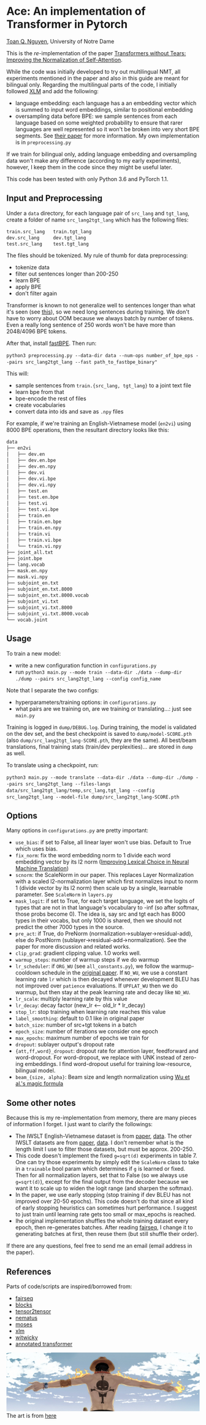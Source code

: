 # Ace: An implementation of Transformer in Pytorch
[Toan Q. Nguyen](http://tnq177.github.io), University of Notre Dame  

This is the *re*-implementation of the paper [Transformers without Tears: Improving the Normalization of Self-Attention](https://arxiv.org/pdf/1910.05895.pdf).  

While the code was initially developed to try out multilingual NMT, all experiments mentioned in the paper and also in this guide are meant for bilingual only. Regarding the multilingual parts of the code, I initially followed [XLM](https://github.com/facebookresearch/XLM) and add the following:  

* language embedding: each language has a an embedding vector which is summed to input word embeddings, similar to positional embedding
* oversampling data before BPE: we sample sentences from each language based on some weighted probability to ensure that rarer languages are well represented so it won't be broken into very short BPE segments. See [their paper](https://arxiv.org/abs/1901.07291) for more information. My own implementation is in `preprocessing.py`  

If we train for bilingual only, adding language embedding and oversampling data won't make any difference (according to my early experiments), however, I keep them in the code since they might be useful later.  

This code has been tested with only Python 3.6 and PyTorch 1.1.
## Input and Preprocessing
Under a `data` directory, for each language pair of `src_lang` and `tgt_lang`, create a folder of name `src_lang2tgt_lang` which has the following files:

    train.src_lang   train.tgt_lang
    dev.src_lang     dev.tgt_lang
    test.src_lang    test.tgt_lang

The files should be tokenized. My rule of thumb for data preprocessing:  

* tokenize data
* filter out sentences longer than 200-250
* learn BPE
* apply BPE
* don't filter again  

Transformer is known to not generalize well to sentences longer than what it's seen (see [this](https://arxiv.org/abs/1804.00247)), so we need long sentences during training. We don't have to worry about OOM because we always batch by number of tokens. Even a really long sentence of 250 words won't be have more than 2048/4096 BPE tokens.  

After that, install [fastBPE](https://github.com/glample/fastBPE). Then run:  

`python3 preprocessing.py --data-dir data --num-ops number_of_bpe_ops --pairs src_lang2tgt_lang --fast path_to_fastbpe_binary"`  

This will:  

* sample sentences from `train.{src_lang, tgt_lang}` to a joint text file
* learn bpe from that
* bpe-encode the rest of files
* create vocabularies
* convert data into ids and save as `.npy` files  

For example, if we're training an English-Vietnamese model (`en2vi`) using 8000 BPE operations, then the resultant directory looks like this:  

```
data
├── en2vi
│   ├── dev.en
│   ├── dev.en.bpe
│   ├── dev.en.npy
│   ├── dev.vi
│   ├── dev.vi.bpe
│   ├── dev.vi.npy
│   ├── test.en
│   ├── test.en.bpe
│   ├── test.vi
│   ├── test.vi.bpe
│   ├── train.en
│   ├── train.en.bpe
│   ├── train.en.npy
│   ├── train.vi
│   ├── train.vi.bpe
│   └── train.vi.npy
├── joint_all.txt
├── joint.bpe
├── lang.vocab
├── mask.en.npy
├── mask.vi.npy
├── subjoint_en.txt
├── subjoint_en.txt.8000
├── subjoint_en.txt.8000.vocab
├── subjoint_vi.txt
├── subjoint_vi.txt.8000
├── subjoint_vi.txt.8000.vocab
└── vocab.joint
```
## Usage
To train a new model:  

* write a new configuration function in `configurations.py`
* run `python3 main.py --mode train --data-dir ./data --dump-dir ./dump --pairs src_lang2tgt_lang --config config_name`  

Note that I separate the two configs:  

* hyperparameters/training options: in `configurations.py`
* what pairs are we training on, are we training or translating...: just see `main.py`  

Training is logged in `dump/DEBUG.log`. During training, the model is validated on the dev set, and the best checkpoint is saved to `dump/model-SCORE.pth` (also `dump/src_lang2tgt_lang-SCORE.pth`, they are the same). All best/beam translations, final training stats (train/dev perplexities)... are stored in `dump` as well.  

To translate using a checkpoint, run:  

`python3 main.py --mode translate --data-dir ./data --dump-dir ./dump --pairs src_lang2tgt_lang --files-langs data/src_lang2tgt_lang/temp,src_lang,tgt_lang --config src_lang2tgt_lang --model-file dump/src_lang2tgt_lang-SCORE.pth`  

## Options
Many options in `configurations.py` are pretty important:  

* ``use_bias``: if set to False, all linear layer won't use bias. Default to True which uses bias.
* ``fix_norm``: fix the word embedding norm to 1 divide each word embedding vector by its l2 norm ([Improving Lexical Choice in Neural Machine Translation](https://aclweb.org/anthology/N18-1031))
* ``scnorm``: the ScaleNorm in our paper. This replaces Layer Normalization with a scaled l2-normalization layer which first normalizes input to norm 1 (divide vector by its l2 norm) then scale up by a single, learnable parameter. See ``ScaleNorm`` in ``layers.py``
* ``mask_logit``: if set to True, for each target language, we set the logits of types that are not in that language's vocabulary to -inf (so after softmax, those probs become 0). The idea is, say src and tgt each has 8000 types in their vocabs, but only 1000 is shared, then we should not predict the other 7000 types in the source.
* ``pre_act``: if True, do PreNorm (normalization->sublayer->residual-add), else do PostNorm (sublayer->residual-add->normalization). See the paper for more discussion and related works.
* ``clip_grad``: gradient clipping value. 1.0 works well.
* ``warmup_steps``: number of warmup steps if we do warmup
* ``lr_scheduler``: if `ORG_WU` (see `all_constants.py`), we follow the warmup-cooldown schedule in the [original paper](https://arxiv.org/abs/1706.03762). If ``NO_WU``, we use a constant learning rate ``lr`` which is then decayed whenever development BLEU has not improved over ``patience`` evaluations. If ``UPFLAT_WU`` then we do warmup, but then stay at the peak learning rate and decay like ``NO_WU``.
* ``lr_scale``: multiply learning rate by this value
* ``lr_decay``: decay factor (new_lr <-- old_lr * lr_decay)
* ``stop_lr``: stop training when learning rate reaches this value
* ``label_smoothing``: default to 0.1 like in original paper
* ``batch_size``: number of src+tgt tokens in a batch
* ``epoch_size``: number of iterations we consider one epoch
* ``max_epochs``: maximum number of epochs we train for
* ``dropout``: sublayer output's dropout rate
* ``{att,ff,word}_dropout``: dropout rate for attention layer, feedforward and word-dropout. For word-dropout, we replace with UNK instead of zero-ing embeddings. I find word-dropout useful for training low-resource, bilingual model.
* ``beam_{size, alpha}``: Beam size and length normalization using [Wu et al.'s magic formula](https://arxiv.org/abs/1609.08144)

## Some other notes
Because this is my re-implementation from memory, there are many pieces of information I forget. I just want to clarify the followings:

* The IWSLT English-Vietnamese dataset is from [paper](http://nlp.stanford.edu/pubs/luong-manning-iwslt15.pdf), [data](https://nlp.stanford.edu/projects/nmt/). The other IWSLT datasets are from [paper](https://www.aclweb.org/anthology/N18-2084/), [data](https://github.com/neulab/word-embeddings-for-nmt). I don't remember what is the length limit I use to filter those datasets, but must be approx. 200-250.
* This code doesn't implement the fixed `g=sqrt(d)` experiments in table 7. One can try those experiments by simply edit the `ScaleNorm` class to take in a `trainable` bool param which determines if `g` is learned or fixed. Then for all normalization layers, set that to False (so we always use `g=sqrt(d)`), except for the final output from the decoder because we want it to scale up to widen the logit range (and sharpen the softmax).
* In the paper, we use early stopping (stop training if dev BLEU has not improved over 20-50 epochs). This code doesn't do that since all kind of early stopping heuristics can sometimes hurt performance. I suggest to just train until learning rate gets too small or max_epochs is reached.
* Ihe original implementation shuffles the whole training dataset every epoch, then re-generates batches. After reading [fairseq](https://arxiv.org/pdf/1904.01038.pdf), I change it to generating batches at first, then reuse them (but still shuffle their order).

If there are any questions, feel free to send me an email (email address in the paper).

## References
Parts of code/scripts are inspired/borrowed from:  

* [fairseq](https://github.com/pytorch/fairseq)
* [blocks](https://github.com/mila-iqia/blocks)
* [tensor2tensor](https://github.com/tensorflow/tensor2tensor)
* [nematus](https://github.com/EdinburghNLP/nematus/)
* [moses](https://github.com/moses-smt/mosesdecoder)
* [xlm](https://github.com/facebookresearch/XLM)
* [witwicky](https://github.com/tnq177/witwicky)
* [annotated transformer](http://nlp.seas.harvard.edu/2018/04/03/attention.html)


![alt text](ace.jpg "Portgas D. Ace")
The art is from [here](https://coverfiles.alphacoders.com/527/52779.jpg)
